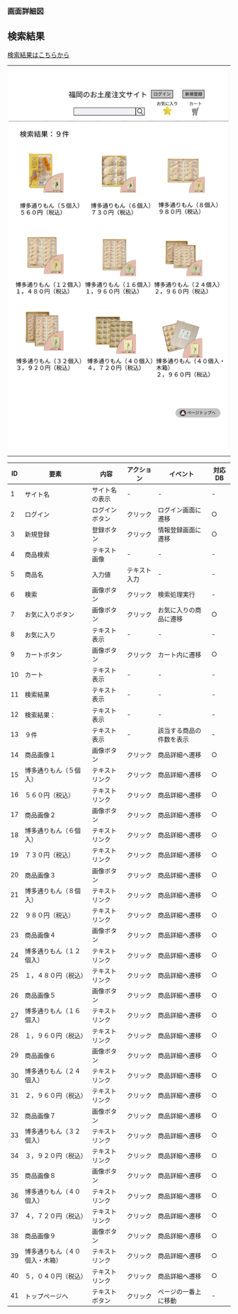 ### 画面詳細図
## 検索結果

[検索結果はこちらから](https://www.figma.com/file/I3tRKgc9YsSHwn0XXIEgVa/検索結果?node-id=0%3A1)

*****
<img src="../img/検索結果.png" width="500">

*****

|ID|要素|内容|アクション|イベント|対応DB|
|--|---|----|---------|-------|-------|
|1|サイト名|サイト名の表示|-|-|-|
|2|ログイン|ログインボタン|クリック|ログイン画面に遷移|○|
|3|新規登録|登録ボタン|クリック|情報登録画面に遷移|○|
|4|商品検索|テキスト画像|-|-|-|
|5|商品名|入力値|テキスト入力|-|-|
|6|検索|画像ボタン|クリック|検索処理実行|-|○|
|7|お気に入りボタン|画像ボタン|クリック|お気に入りの商品に遷移|○|
|8|お気に入り|テキスト表示|-|-|-|
|9|カートボタン|画像ボタン|クリック|カート内に遷移|○|
|10|カート|テキスト表示|-|-|-|
|11|検索結果|テキスト表示|-|-|-|
|12|検索結果：|テキスト表示|-|-|-|
|13|９件|テキスト表示|-|該当する商品の件数を表示|-|
|14 |商品画像１|画像ボタン|クリック|商品詳細へ遷移|○|
|15  |博多通りもん（５個入）|テキストリンク|クリック|商品詳細へ遷移|○|
|16  |５６０円（税込）|テキストリンク|クリック|商品詳細へ遷移|○|
|17  |商品画像２|画像ボタン|クリック|商品詳細へ遷移|○|
|18  |博多通りもん（６個入）|テキストリンク|クリック|商品詳細へ遷移|○|
|19  |７３０円（税込）|テキストリンク|クリック|商品詳細へ遷移|○|
|20  |商品画像３|画像ボタン|クリック|商品詳細へ遷移|○|
|21  |博多通りもん（８個入）|テキストリンク|クリック|商品詳細へ遷移|○|
|22  |９８０円（税込）|テキストリンク|クリック|商品詳細へ遷移|○|
|23  |商品画像４|画像ボタン|クリック|商品詳細へ遷移|○|
|24  |博多通りもん（１２個入）|テキストリンク|クリック|商品詳細へ遷移|○|
|25  |１，４８０円（税込）|テキストリンク|クリック|商品詳細へ遷移|○|
|26  |商品画像５|画像ボタン|クリック|商品詳細へ遷移|○|
|27  |博多通りもん（１６個入）|テキストリンク|クリック|商品詳細へ遷移|○|
|28  |１，９６０円（税込）|テキストリンク|クリック|商品詳細へ遷移|○|
|29  |商品画像６|画像ボタン|クリック|商品詳細へ遷移|○|
|30  |博多通りもん（２４個入）|テキストリンク|クリック|商品詳細へ遷移|○|
|31  |２，９６０円（税込）|テキストリンク|クリック|商品詳細へ遷移|○|
|32  |商品画像７|画像ボタン|クリック|商品詳細へ遷移|○|
|33  |博多通りもん（３２個入）|テキストリンク|クリック|商品詳細へ遷移|○|
|34  |３，９２０円（税込）|テキストリンク|クリック|商品詳細へ遷移|○|
|35  |商品画像８|画像ボタン|クリック|商品詳細へ遷移|○|
|36  |博多通りもん（４０個入）|テキストリンク|クリック|商品詳細へ遷移|○|
|37  |４，７２０円（税込）|テキストリンク|クリック|商品詳細へ遷移|○|
|38  |商品画像９|画像ボタン|クリック|商品詳細へ遷移|○|
|39  |博多通りもん（４０個入・木箱）|テキストリンク|クリック|商品詳細へ遷移|○|
|40  |５，０４０円（税込）|テキストリンク|クリック|商品詳細へ遷移|○|
|41  |トップページへ|テキストボタン|クリック|ページの一番上に移動|-|
